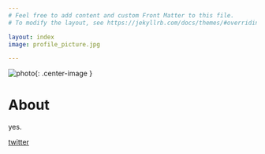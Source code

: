 ```yaml
---
# Feel free to add content and custom Front Matter to this file.
# To modify the layout, see https://jekyllrb.com/docs/themes/#overriding-theme-defaults

layout: index
image: profile_picture.jpg

---
```

![photo](/assets/images/{{page.image}}){: .center-image }

About
===

yes.

[twitter](https://twitter.com/queen_dhl)